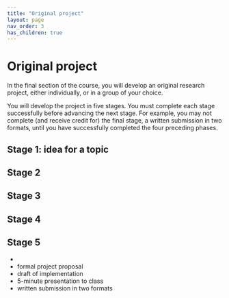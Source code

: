 ```yaml
---
title: "Original project"
layout: page
nav_order: 3
has_children: true
---
```



# Original project


In the final section of the course, you will develop an original research project, either individually, or in a group of your choice.

You will develop the project in five stages. You must complete each stage successfully before advancing the next stage. For example, you may not complete (and receive credit for) the final stage, a written submission in two formats, until you have successfully completed the four preceding phases.


## Stage 1: idea for a topic
## Stage 2
## Stage 3
## Stage 4
## Stage 5



- 
- formal project proposal
- draft of implementation
- 5-minute presentation to class
- written submission in two formats